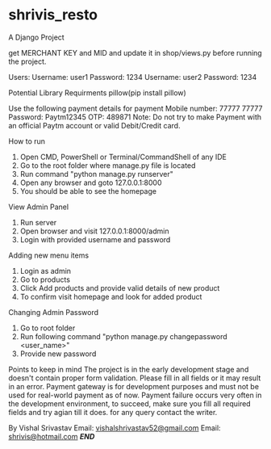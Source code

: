 # shrivis_resto
A Django Project

get MERCHANT KEY and MID and update it in shop/views.py before running the project.

Users:
	Username: user1
	Password: 1234
	Username: user2
	Password: 1234

Potential Library Requirments
	pillow(pip install pillow)

Use the following payment details for payment
Mobile number: 77777 77777
Password: Paytm12345
OTP: 489871
Note: Do not try to make Payment with an official Paytm account or valid Debit/Credit card.

How to run
1. Open CMD, PowerShell or Terminal/CommandShell of any IDE
2. Go to the root folder where manage.py file is located
3. Run command "python manage.py runserver"
4. Open any browser and goto 127.0.0.1:8000
5. You should be able to see the homepage

View Admin Panel
1. Run server
2. Open browser and visit 127.0.0.1:8000/admin
3. Login with provided username and password

Adding new menu items
1. Login as admin
2. Go to products
3. Click Add products and provide valid details of new product
4. To confirm visit homepage and look for added product

Changing Admin Password
1. Go to root folder
2. Run following command "python manage.py changepassword <user_name>"
3. Provide new password

Points to keep in mind
The project is in the early development stage and doesn't contain proper form validation. Please fill in all fields or it may result in an error.
Payment gateway is for development purposes and must not be used for real-world payment as of now.
Payment failure occurs very often in the development environment, to succeed, make sure you fill all required fields and try agian till it does.
for any query contact the writer.

By Vishal Srivastav
Email: vishalshrivastav52@gmail.com
Email: shrivis@hotmail.com
*************************************************************************END*************************************************************************
